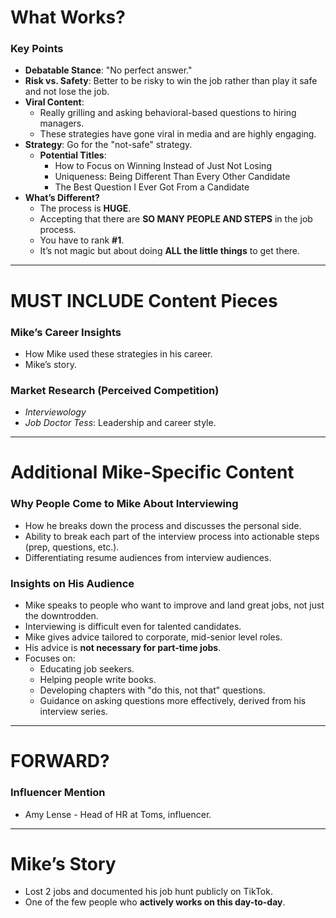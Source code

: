 # What Works?

### Key Points
- **Debatable Stance**: "No perfect answer."
- **Risk vs. Safety**: Better to be risky to win the job rather than play it safe and not lose the job.
- **Viral Content**: 
  - Really grilling and asking behavioral-based questions to hiring managers.
  - These strategies have gone viral in media and are highly engaging.
- **Strategy**: Go for the "not-safe" strategy.
  - **Potential Titles**: 
    - How to Focus on Winning Instead of Just Not Losing
    - Uniqueness: Being Different Than Every Other Candidate
    - The Best Question I Ever Got From a Candidate
- **What’s Different?**
  - The process is **HUGE**.
  - Accepting that there are **SO MANY PEOPLE AND STEPS** in the job process.
  - You have to rank **#1**.
  - It’s not magic but about doing **ALL the little things** to get there.

---

# MUST INCLUDE Content Pieces

### Mike’s Career Insights
- How Mike used these strategies in his career.
- Mike’s story.

### Market Research (Perceived Competition)
- *Interviewology*
- *Job Doctor Tess*: Leadership and career style.

---

# Additional Mike-Specific Content

### Why People Come to Mike About Interviewing
- How he breaks down the process and discusses the personal side.
- Ability to break each part of the interview process into actionable steps (prep, questions, etc.).
- Differentiating resume audiences from interview audiences.

### Insights on His Audience
- Mike speaks to people who want to improve and land great jobs, not just the downtrodden.
- Interviewing is difficult even for talented candidates.
- Mike gives advice tailored to corporate, mid-senior level roles.
- His advice is **not necessary for part-time jobs**.
- Focuses on:
  - Educating job seekers.
  - Helping people write books.
  - Developing chapters with "do this, not that" questions.
  - Guidance on asking questions more effectively, derived from his interview series.

---

# FORWARD?

### Influencer Mention
- Amy Lense - Head of HR at Toms, influencer.

---

# Mike’s Story
- Lost 2 jobs and documented his job hunt publicly on TikTok.
- One of the few people who **actively works on this day-to-day**.
